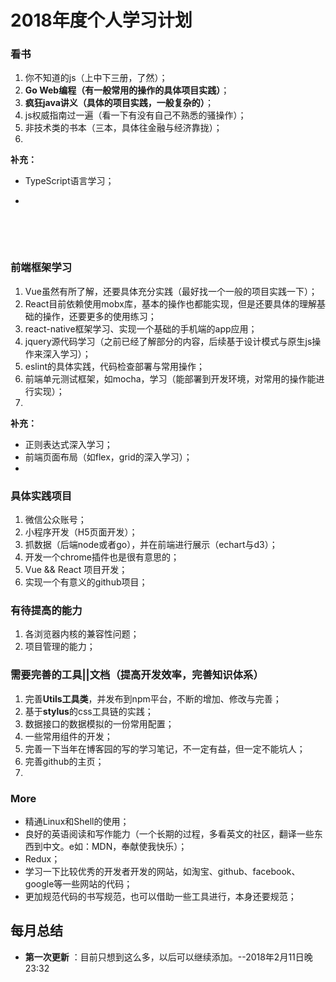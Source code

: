 # 2018年度个人学习计划

### 看书

1. 你不知道的js（上中下三册，了然）；
2. **Go Web编程（有一般常用的操作的具体项目实践）**；
3. **疯狂java讲义（具体的项目实践，一般复杂的）**；
4. js权威指南过一遍（看一下有没有自己不熟悉的骚操作）；
5. 非技术类的书本（三本，具体往金融与经济靠拢）；
6. ​

**补充：**

- TypeScript语言学习；

- ​

  ​

  ​

### 前端框架学习

1. Vue虽然有所了解，还要具体充分实践（最好找一个一般的项目实践一下）；
2. React目前依赖使用mobx库，基本的操作也都能实现，但是还要具体的理解基础的操作，还要更多的使用练习；
3. react-native框架学习、实现一个基础的手机端的app应用；
4. jquery源代码学习（之前已经了解部分的内容，后续基于设计模式与原生js操作来深入学习）；
5. eslint的具体实践，代码检查部署与常用操作；
6. 前端单元测试框架，如mocha，学习（能部署到开发环境，对常用的操作能进行实现）；
7. ​


**补充：**

- 正则表达式深入学习；
- 前端页面布局（如flex，grid的深入学习）；
- ​


### 具体实践项目

1. 微信公众账号；
2. 小程序开发（H5页面开发）；
3. 抓数据（后端node或者go），并在前端进行展示（echart与d3）；
4. 开发一个chrome插件也是很有意思的；
5. Vue && React 项目开发；
6. ​实现一个有意义的github项目；







### 有待提高的能力

1. 各浏览器内核的兼容性问题；
2. 项目管理的能力；





### 需要完善的工具||文档（提高开发效率，完善知识体系）

1. 完善**Utils工具类**，并发布到npm平台，不断的增加、修改与完善；
2. 基于**stylus**的css工具链的实践；
3. 数据接口的数据模拟的一份常用配置；
4. 一些常用组件的开发；
5. 完善一下当年在博客园的写的学习笔记，不一定有益，但一定不能坑人；
6. 完善github的主页；
7. ​





### More

- 精通Linux和Shell的使用；
- 良好的英语阅读和写作能力（一个长期的过程，多看英文的社区，翻译一些东西到中文。e如：MDN，奉献使我快乐）；
- Redux；
- 学习一下比较优秀的开发者开发的网站，如淘宝、github、facebook、google等一些网站的代码；
- 更加规范代码的书写规范，也可以借助一些工具进行，本身还要规范；



## 每月总结

- **第一次更新** ：目前只想到这么多，以后可以继续添加。--2018年2月11日晚23:32